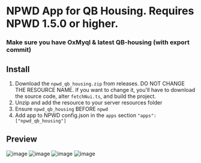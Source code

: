 # NPWD App for QB Housing. Requires NPWD 1.5.0 or higher.

### Make sure you have OxMyql & latest QB-housing (with export commit)

## Install
1. Download the `npwd_qb_housing.zip` from releases. DO NOT CHANGE THE RESOURCE NAME. If you want to change it, you'll have to download the source code, alter `fetchNui.ts`, and build the project.
2. Unzip and add the resource to your server resources folder
3. Ensure `npwd_qb_housing` BEFORE `npwd`
4. Add app to NPWD config.json in the `apps` section `"apps": ["npwd_qb_housing"]`

## Preview
![image](https://user-images.githubusercontent.com/68856260/185721173-8d399e16-a0d8-448d-b98f-179f97ad521a.png)
![image](https://user-images.githubusercontent.com/68856260/185721182-77c40632-c063-44b5-a27f-cd05a1a47bb1.png)
![image](https://user-images.githubusercontent.com/68856260/185721200-319c2858-8b77-4a0d-b037-e8591d5507e0.png)
![image](https://user-images.githubusercontent.com/68856260/185721209-4c8886f3-8185-4d0b-843c-9ed0f00a09c9.png)
